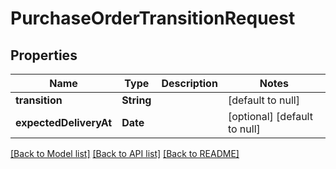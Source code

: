 # PurchaseOrderTransitionRequest
## Properties

| Name | Type | Description | Notes |
|------------ | ------------- | ------------- | -------------|
| **transition** | **String** |  | [default to null] |
| **expectedDeliveryAt** | **Date** |  | [optional] [default to null] |

[[Back to Model list]](../README.md#documentation-for-models) [[Back to API list]](../README.md#documentation-for-api-endpoints) [[Back to README]](../README.md)

